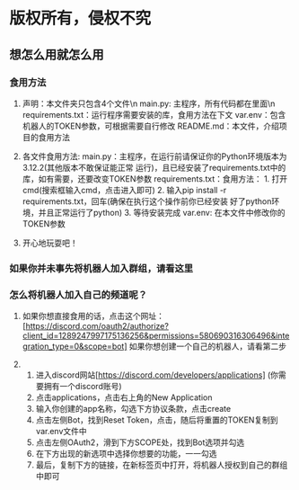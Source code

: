 # 版权所有，侵权不究

## 想怎么用就怎么用

### 食用方法

1. 声明：本文件夹只包含4个文件\n
    main.py: 主程序，所有代码都在里面\n
    requirements.txt：运行程序需要安装的库，食用方法在下文
    var.env：包含机器人的TOKEN参数，可根据需要自行修改
    README.md：本文件，介绍项目的食用方法

2. 各文件食用方法:
    main.py：主程序，在运行前请保证你的Python环境版本为3.12.2(其他版本不敢保证能正常
    运行)，且已经安装了requirements.txt中的库，如有需要，还要改变TOKEN参数
    requirements.txt：食用方法：
        1. 打开cmd(搜索框输入cmd，点击进入即可)
        2. 输入pip install -r requirements.txt，回车(确保在执行这个操作前你已经安装
        好了python环境，并且正常运行了python)
        3. 等待安装完成
    var.env: 在本文件中修改你的TOKEN参数

3. 开心地玩耍吧！

### 如果你并未事先将机器人加入群组，请看这里

### 怎么将机器人加入自己的频道呢？

1. 如果你想直接食用的话，点击这个网址：[https://discord.com/oauth2/authorize?client_id=1289247997175136256&permissions=580690316306496&integration_type=0&scope=bot]
如果你想创建一个自己的机器人，请看第二步

2. 1. 进入discord网站[https://discord.com/developers/applications]
        (你需要拥有一个discord账号)
   2. 点击applications，点击右上角的New Application
   3. 输入你创建的app名称，勾选下方协议条款，点击create
   4. 点击左侧Bot，找到Reset Token，点击，随后将重置的TOKEN复制到var.env文件中
   5. 点击左侧OAuth2，滑到下方SCOPE处，找到Bot选项并勾选
   6. 在下方出现的新选项中选择你想要的功能，一一勾选
   7. 最后，复制下方的链接，在新标签页中打开，将机器人授权到自己的群组中即可
